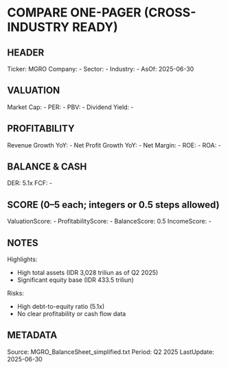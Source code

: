 # COMPARE ONE-PAGER (CROSS-INDUSTRY READY)

## HEADER
Ticker: MGRO
Company: -
Sector: -
Industry: -
AsOf: 2025-06-30

## VALUATION
Market Cap: -
PER: -
PBV: -
Dividend Yield: -

## PROFITABILITY
Revenue Growth YoY: -
Net Profit Growth YoY: -
Net Margin: -
ROE: -
ROA: -

## BALANCE & CASH
DER: 5.1x
FCF: -

## SCORE (0–5 each; integers or 0.5 steps allowed)
ValuationScore: -
ProfitabilityScore: -
BalanceScore: 0.5
IncomeScore: -

## NOTES
Highlights:
- High total assets (IDR 3,028 triliun as of Q2 2025)
- Significant equity base (IDR 433.5 triliun)

Risks:
- High debt-to-equity ratio (5.1x)
- No clear profitability or cash flow data

## METADATA
Source: MGRO_BalanceSheet_simplified.txt
Period: Q2 2025
LastUpdate: 2025-06-30